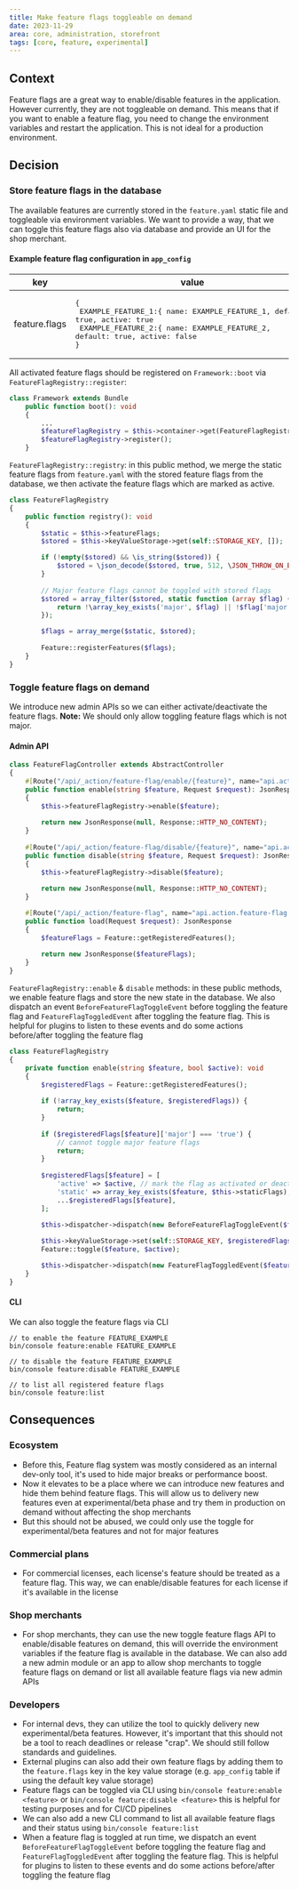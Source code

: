 ```yaml
---
title: Make feature flags toggleable on demand
date: 2023-11-29
area: core, administration, storefront
tags: [core, feature, experimental]
---
```


## Context

Feature flags are a great way to enable/disable features in the application. However currently, they are not toggleable on demand. This means that if you want to enable a feature flag, you need to change the environment variables and restart the application. This is not ideal for a production environment.

## Decision

### Store feature flags in the database

The available features are currently stored in the `feature.yaml` static file and toggleable via environment variables. We want to provide a way, that we can toggle this feature flags also via database and provide an UI for the shop merchant.

#### Example feature flag configuration in `app_config`

| key           | value                                                                                                                                                                                                          | 
|---------------|----------------------------------------------------------------------------------------------------------------------------------------------------------------------------------------------------------------|
| feature.flags | <pre>{ <br/>    EXAMPLE_FEATURE_1:{ name: EXAMPLE_FEATURE_1, default: true, active: true<br/>    EXAMPLE_FEATURE_2:{ name: EXAMPLE_FEATURE_2, default: true, active: false<br/>}</pre> |

All activated feature flags should be registered on `Framework::boot` via `FeatureFlagRegistry::register`:

```php
class Framework extends Bundle
    public function boot(): void
    {
        ...
        $featureFlagRegistry = $this->container->get(FeatureFlagRegistry::class);
        $featureFlagRegistry->register();
    }
```

`FeatureFlagRegistry::registry`: in this public method, we merge the static feature flags from `feature.yaml` with the stored feature flags from the database, we then activate the feature flags which are marked as active.

```php
class FeatureFlagRegistry
{
    public function registry(): void
    {
        $static = $this->featureFlags;
        $stored = $this->keyValueStorage->get(self::STORAGE_KEY, []);

        if (!empty($stored) && \is_string($stored)) {
            $stored = \json_decode($stored, true, 512, \JSON_THROW_ON_ERROR);
        }
        
        // Major feature flags cannot be toggled with stored flags
        $stored = array_filter($stored, static function (array $flag) {
            return !\array_key_exists('major', $flag) || !$flag['major'];
        });

        $flags = array_merge($static, $stored);
        
        Feature::registerFeatures($flags);
    }
}
```

### Toggle feature flags on demand

We introduce new admin APIs so we can either activate/deactivate the feature flags.
**Note:** We should only allow toggling feature flags which is not major.

#### Admin API

```php
class FeatureFlagController extends AbstractController
{
    #[Route("/api/_action/feature-flag/enable/{feature}", name="api.action.feature-flag.toggle", methods={"POST"})]
    public function enable(string $feature, Request $request): JsonResponse
    {        
        $this->featureFlagRegistry->enable($feature);
        
        return new JsonResponse(null, Response::HTTP_NO_CONTENT);
    }
    
    #[Route("/api/_action/feature-flag/disable/{feature}", name="api.action.feature-flag.toggle", methods={"POST"})]
    public function disable(string $feature, Request $request): JsonResponse
    {        
        $this->featureFlagRegistry->disable($feature);
        
        return new JsonResponse(null, Response::HTTP_NO_CONTENT);
    }

    #[Route("/api/_action/feature-flag", name="api.action.feature-flag.load", methods={"GET"})]
    public function load(Request $request): JsonResponse
    {
        $featureFlags = Feature::getRegisteredFeatures();
        
        return new JsonResponse($featureFlags);
    }
}
```

`FeatureFlagRegistry::enable` & `disable` methods: in these public methods, we enable feature flags and store the new state in the database. We also dispatch an event `BeforeFeatureFlagToggleEvent` before toggling the feature flag and `FeatureFlagToggledEvent` after toggling the feature flag. This is helpful for plugins to listen to these events and do some actions before/after toggling the feature flag

```php
class FeatureFlagRegistry
{
    private function enable(string $feature, bool $active): void
    {
        $registeredFlags = Feature::getRegisteredFeatures();
        
        if (!array_key_exists($feature, $registeredFlags)) {
            return;
        }
        
        if ($registeredFlags[$feature]['major'] === 'true') {
            // cannot toggle major feature flags
            return;
        }
        
        $registeredFlags[$feature] = [
            'active' => $active, // mark the flag as activated or deactivated
            'static' => array_key_exists($feature, $this->staticFlags), // check if the flag is static
            ...$registeredFlags[$feature],
        ];
                
        $this->dispatcher->dispatch(new BeforeFeatureFlagToggleEvent($feature, $active));

        $this->keyValueStorage->set(self::STORAGE_KEY, $registeredFlags);
        Feature::toggle($feature, $active);

        $this->dispatcher->dispatch(new FeatureFlagToggledEvent($feature, $active));
    }
}
```

#### CLI

We can also toggle the feature flags via CLI

```script
// to enable the feature FEATURE_EXAMPLE
bin/console feature:enable FEATURE_EXAMPLE 

// to disable the feature FEATURE_EXAMPLE
bin/console feature:disable FEATURE_EXAMPLE

// to list all registered feature flags
bin/console feature:list
```

## Consequences

### Ecosystem

- Before this, Feature flag system was mostly considered as an internal dev-only tool, it's used to hide major breaks or performance boost. 
- Now it elevates to be a place where we can introduce new features and hide them behind feature flags. This will allow us to delivery new features even at experimental/beta phase and try them in production on demand without affecting the shop merchants
- But this should not be abused, we could only use the toggle for experimental/beta features and not for major features

### Commercial plans

- For commercial licenses, each license's feature should be treated as a feature flag. This way, we can enable/disable features for each license if it's available in the license

### Shop merchants

- For shop merchants, they can use the new toggle feature flags API to enable/disable features on demand, this will override the environment variables if the feature flag is available in the database.  We can also add a new admin module or an app to allow shop merchants to toggle feature flags on demand or list all available feature flags via new admin APIs

### Developers

- For internal devs, they can utilize the tool to quickly delivery new experimental/beta features. However, it's important that this should not be a tool to reach deadlines or release "crap". We should still follow standards and guidelines. 
- External plugins can also add their own feature flags by adding them to the `feature.flags` key in the key value storage (e.g. `app_config` table if using the default key value storage)
- Feature flags can be toggled via CLI using `bin/console feature:enable <feature>` or `bin/console feature:disable <feature>` this is helpful for testing purposes and for CI/CD pipelines
- We can also add a new CLI command to list all available feature flags and their status using `bin/console feature:list`
- When a feature flag is toggled at run time, we dispatch an event `BeforeFeatureFlagToggleEvent` before toggling the feature flag and `FeatureFlagToggledEvent` after toggling the feature flag. This is helpful for plugins to listen to these events and do some actions before/after toggling the feature flag
